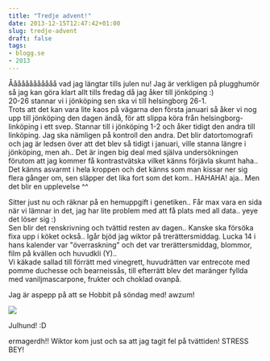 ```yaml
---
title: "Tredje advent!"
date: 2013-12-15T12:47:42+01:00
slug: tredje-advent
draft: false
tags:
- blogg.se
- 2013
---
```

Åååååååååååå vad jag längtar tills julen nu! Jag är verkligen på plugghumör så jag kan göra klart allt tills fredag då jag åker till jönköping :)  
20-26 stannar vi i jönköping sen ska vi till helsingborg 26-1.  
Trots att det kan vara lite kaos på vägarna den första januari så åker vi nog upp till jönköping den dagen ändå, för att slippa köra från helsingborg- linköping i ett svep. Stannar till i jönköping 1-2 och åker tidigt den andra till linköping. Jag ska nämligen på kontroll den andra. Det blir datortomografi och jag är ledsen över att det blev så tidigt i januari, ville stanna längre i jönköping, men ah.. Det är ingen big deal med själva undersökningen förutom att jag kommer få kontrastvätska vilket känns förjävla skumt haha.. Det känns asvarmt i hela kroppen och det känns som man kissar ner sig flera gånger om, sen släpper det lika fort som det kom.. HAHAHA! aja.. Men det blir en upplevelse ^^  
  
Sitter just nu och räknar på en hemuppgift i genetiken.. Får max vara en sida när vi lämnar in det, jag har lite problem med att få plats med all data.. yeye det löser sig :)  
Sen blir det renskrivning och tvättid resten av dagen.. Kanske ska försöka fixa upp i köket också.. Igår bjöd jag wiktor på trerättersmiddag. Lucka 14 i hans kalender var "överraskning" och det var trerättersmiddag, blommor, film på kvällen och huvudkli (Y)..  
Vi käkade sallad till förrätt med vinegrett, huvudrätten var entrecote med pomme duchesse och bearneissås, till efterrätt blev det maränger fyllda med vaniljmascarpone, frukter och choklad ovanpå.

Jag är aspepp på att se Hobbit på söndag med! awzum!

![](/assets/images/blogg.se/20121201_112749_52ad96b9ddf2b33e8a973781.jpg)

Julhund! :D

ermagerdh!! Wiktor kom just och sa att jag tagit fel på tvättiden! STRESS BEY!